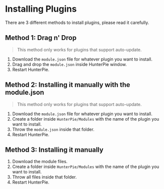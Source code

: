# Installing Plugins

There are 3 different methods to install plugins, please read it carefully.

## Method 1: Drag n' Drop

> This method only works for plugins that support auto-update.

1. Download the `module.json` file for whatever plugin you want to install.
2. Drag and drop the `module.json` inside HunterPie window.
3. Restart HunterPie.

## Method 2: Installing it manually with the module.json

> This method only works for plugins that support auto-update.

1. Download the `module.json` file for whatever plugin you want to install.
2. Create a folder inside `HunterPie/Modules` with the name of the plugin you want to install.
3. Throw the `module.json` inside that folder.
4. Restart HunterPie.

## Method 3: Installing it manually

1. Download the module files.
2. Create a folder inside `HunterPie/Modules` with the name of the plugin you want to install.
3. Throw all files inside that folder.
4. Restart HunterPie.